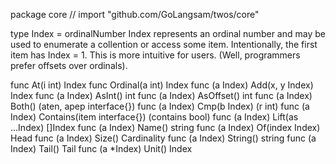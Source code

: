 package core // import "github.com/GoLangsam/twos/core"

type Index = ordinalNumber
    Index represents an ordinal number and may be used to enumerate a collention
    or access some item. Intentionally, the first item has Index = 1. This is
    more intuitive for users. (Well, programmers prefer offsets over ordinals).


func At(i int) Index
func Ordinal(a int) Index
func (a Index) Add(x, y Index) Index
func (a Index) AsInt() int
func (a Index) AsOffset() int
func (a Index) Both() (aten, apep interface{})
func (a Index) Cmp(b Index) (r int)
func (a Index) Contains(item interface{}) (contains bool)
func (a Index) Lift(as ...Index) []Index
func (a Index) Name() string
func (a Index) Of(index Index) Head
func (a Index) Size() Cardinality
func (a Index) String() string
func (a Index) Tail() Tail
func (a *Index) Unit() Index
